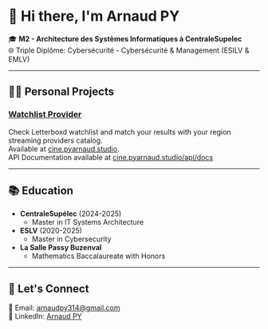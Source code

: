 # 👋 Hi there, I'm Arnaud PY

🎓 **M2 - Architecture des Systèmes Informatiques à CentraleSupelec**  
🌐 Triple Diplôme: Cybersécurité - Cybersécurité & Management (ESILV & EMLV)

---

## :mage_man: Personal Projects
 
### [Watchlist Provider](https://github.com/Nonouille/watchlist_providers)   

Check Letterboxd watchlist and match your results with your region streaming providers catalog.   
Available at [cine.pyarnaud.studio](https://cine.pyarnaud.studio).   
API Documentation available at [cine.pyarnaud.studio/api/docs](https://cine.pyarnaud.studio/api/docs)   

---

## 📚 Education
- **CentraleSupélec** (2024-2025)  
  - Master in IT Systems Architecture
- **ESLV** (2020-2025)  
  - Master in Cybersecurity
- **La Salle Passy Buzenval**  
  - Mathematics Baccalaureate with Honors

---

## 🤝 Let's Connect
📧 Email: [arnaudpy314@gmail.com](mailto:arnaudpy314@gmail.com)   
🔗 LinkedIn: [Arnaud PY](https://www.linkedin.com/in/arnaud-py/)  
